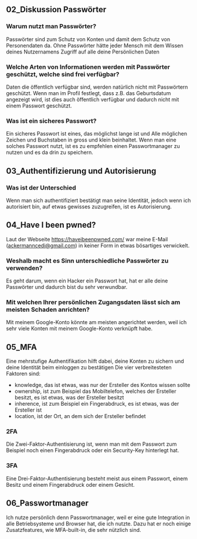 ## 02_Diskussion Passwörter
### Warum nutzt man Passwörter?
Passwörter sind zum Schutz von Konten und damit dem Schutz von Personendaten da. Ohne Passwörter hätte jeder Mensch mit dem Wissen deines Nutzernamens Zugriff auf alle deine Persönlichen Daten
### Welche Arten von Informationen werden mit Passwörter geschützt, welche sind frei verfügbar?
Daten die öffentlich verfügbar sind, werden natürlich nicht mit Passwörtern geschützt. Wenn man im Profil festlegt, dass z.B. das Geburtsdatum angezeigt wird, ist dies auch öffentlich verfügbar und dadurch nicht mit einem Passwort geschützt.
### Was ist ein sicheres Passwort?
Ein sicheres Passwort ist eines, das möglichst lange ist und Alle möglichen Zeichen und Buchstaben in gross und klein beinhaltet.  Wenn man eine solches Passwort nutzt, ist es zu empfehlen einen Passwortmanager zu nutzen und es da drin zu speichern.
## 03_Authentifizierung und Autorisierung
### Was ist der Unterschied
Wenn man sich authentifiziert bestätigt man seine Identität, jedoch wenn ich autorisiert bin, auf etwas gewisses zuzugreifen, ist es Autorisierung.
## 04_Have I been pwned?
Laut der Webseite https://haveibeenpwned.com/ war meine E-Mail (ackermanncedi@gmail.com) in keiner Form in etwas bösartiges verwickelt.
### Weshalb macht es Sinn unterschiedliche Passwörter zu verwenden?
Es geht darum, wenn ein Hacker ein Passwort hat, hat er alle deine Passwörter und dadurch bist du sehr verwundbar.
### Mit welchen Ihrer persönlichen Zugangsdaten lässt sich am meisten Schaden anrichten?
Mit meinem Google-Konto könnte am meisten angerichtet werden, weil ich sehr viele Konten mit meinem Google-Konto verknüpft habe.
## 05_MFA
Eine mehrstufige Authentifikation hilft dabei, deine Konten zu sichern und deine Identität beim einloggen zu bestätigen
Die vier verbreitesteten Faktoren sind:
- knowledge, das ist etwas, was nur der Ersteller des Kontos wissen sollte
- ownership, ist zum Beispiel das Mobiltelefon, welches der Ersteller besitzt, es ist etwas, was der Ersteller besitzt
- inherence, ist zum Beispiel ein Fingerabdruck, es ist etwas, was der Ersteller ist
- location, ist der Ort, an dem sich der Ersteller befindet
### 2FA
Die Zwei-Faktor-Authentisierung ist, wenn man mit dem Passwort zum Beispiel noch einen Fingerabdruck oder ein Security-Key hinterlegt hat.
### 3FA
Eine Drei-Faktor-Authentisierung besteht meist aus einem Passwort, einem Besitz und einem Fingerabdruck oder einem Gesicht.
## 06_Passwortmanager
Ich nutze persönlich denn Passwortmanager, weil er eine gute Integration in alle Betriebsysteme und Browser hat, die ich nutzte. Dazu hat er noch einige Zusatzfeatures, wie MFA-built-in, die sehr nützlich sind.